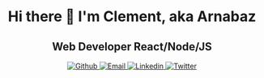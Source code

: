 <h1 align=center> Hi there 👋 I'm Clement, aka Arnabaz</h1>

<h2 align=center>Web Developer React/Node/JS</h2>

<p align="center">
  
  <a href="https://github.com/Arnabaz" >
    <img src="https://img.shields.io/badge/github-%2324292e.svg?&style=for-the-badge&logo=github&logoColor=white" alt="Github"  />
  </a>
  <a href="mailto:clement.vallet.pro@gmail.com">
    <img src="https://img.shields.io/badge/Gmail-D14836?&style=for-the-badge&logo=gmail&logoColor=white" alt="Email" />
  </a>
  <a href="https://www.linkedin.com/in/vallet-clement/" >
    <img src="https://img.shields.io/badge/Clement Vallet.svg?&style=for-the-badge&logo=linkedin&logoColor=white" alt="Linkedin" />
  </a>
  <a href="https://twitter.com/ArnabazFR" >
    <img src="https://img.shields.io/badge/@ArnabazFR.svg?&style=for-the-badge&logo=Twitter&logoColor=white" alt="Twitter" />
  </a>
</p>


<!--







- 🔭 I’m currently working on ...
- 🌱 I’m currently learning ...
- 👯 I’m looking to collaborate on ...
- 🤔 I’m looking for help with ...
- 💬 Ask me about ...

- 😄 Pronouns: ...
- ⚡ Fun fact: ...

Find me on :
Twitter
LinkedIn

My skills :
HTML5
CSS3
JavaScript
ReactJS
NodeJS
ExpressJS
Sass
MySQL
MongoDB
Git
-->
